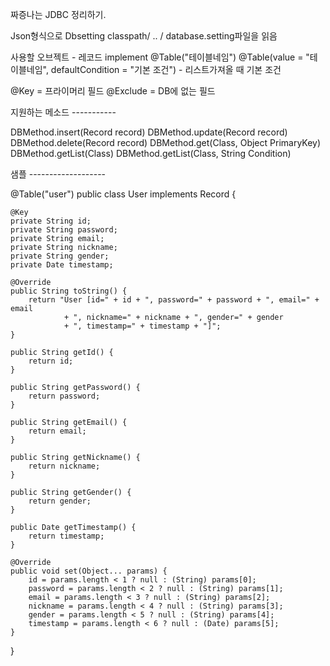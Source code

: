 짜증나는 JDBC 정리하기.


Json형식으로 Dbsetting
classpath/ .. / database.setting파일을 읽음

사용할 오브젝트 - 레코드 implement
@Table("테이블네임")
@Table(value = "테이블네임", defaultCondition = "기본 조건") - 리스트가져올 때 기본 조건

@Key = 프라이머리 필드
@Exclude = DB에 없는 필드

지원하는 메소드 -----------

DBMethod.insert(Record record)
DBMethod.update(Record record)
DBMethod.delete(Record record)
DBMethod.get(Class<T>, Object PrimaryKey)
DBMethod.getList(Class<T>)
DBMethod.getList(Class<T>, String Condition)

샘플 -------------------

@Table("user")
public class User implements Record {

	@Key
	private String id;
	private String password;
	private String email;
	private String nickname;
	private String gender;
	private Date timestamp;

	@Override
	public String toString() {
		return "User [id=" + id + ", password=" + password + ", email=" + email
				+ ", nickname=" + nickname + ", gender=" + gender
				+ ", timestamp=" + timestamp + "]";
	}

	public String getId() {
		return id;
	}

	public String getPassword() {
		return password;
	}

	public String getEmail() {
		return email;
	}

	public String getNickname() {
		return nickname;
	}

	public String getGender() {
		return gender;
	}

	public Date getTimestamp() {
		return timestamp;
	}

	@Override
	public void set(Object... params) {
		id = params.length < 1 ? null : (String) params[0];
		password = params.length < 2 ? null : (String) params[1];
		email = params.length < 3 ? null : (String) params[2];
		nickname = params.length < 4 ? null : (String) params[3];
		gender = params.length < 5 ? null : (String) params[4];
		timestamp = params.length < 6 ? null : (Date) params[5];
	}

}
